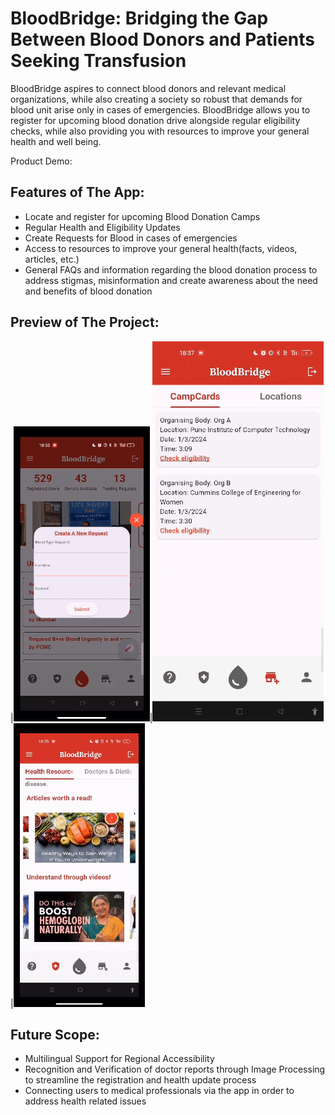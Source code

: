 # BloodBridge: Bridging the Gap Between Blood Donors and Patients Seeking Transfusion

BloodBridge aspires to connect blood donors and relevant medical organizations, while also creating a society so robust that demands for blood unit arise only in cases of emergencies. BloodBridge allows you to register for upcoming blood donation drive alongside regular eligibility checks, while also providing you with resources to improve your general health and well being.

Product Demo: 

## Features of The App:

- Locate and register for upcoming Blood Donation Camps
- Regular Health and Eligibility Updates
- Create Requests for Blood in cases of emergencies
- Access to resources to improve your general health(facts, videos, articles, etc.)
- General FAQs and information regarding the blood donation process to address stigmas, misinformation and create awareness about the need and benefits of blood donation

## Preview of The Project:

|![](https://github.com/rohraharjas/gdsc_solutions-1/blob/main/homepage.gif)|![](https://github.com/rohraharjas/gdsc_solutions-1/blob/main/campcards.gif)|![](https://github.com/rohraharjas/gdsc_solutions-1/blob/main/healthtips.gif)

## Future Scope:

- Multilingual Support for Regional Accessibility
- Recognition and Verification of doctor reports through Image Processing to streamline the registration and health update process
- Connecting users to medical professionals via the app in order to address health related issues
